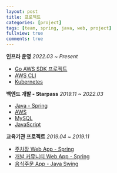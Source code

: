 ```yaml
---
layout: post
title: 프로젝트
categories: [project]
tags: [team, spring, java, web, project]
fullview: true
comments: true
---
```


**인프라 운영** <i>2022.03 ~ Present</i>
- [Go AWS SDK 프로젝트](doc_goproject)
- [AWS CLI](doc_aws_cli)
- [Kubernetes]()

**백엔드 개발 - Starpass** <i>2019.11 ~ 2022.03</i>
- [Java - Spring]()
- [AWS]()
- [MySQL]()
- [JavaScript]()

**교육기관 프로젝트** <i>2019.04 ~ 2019.11</i>
- [주차장 Web App - Spring](parking)
- [개발 커뮤니티 Web App - Spring](developmental)
- [음식주문 App - Java Swing](food)

